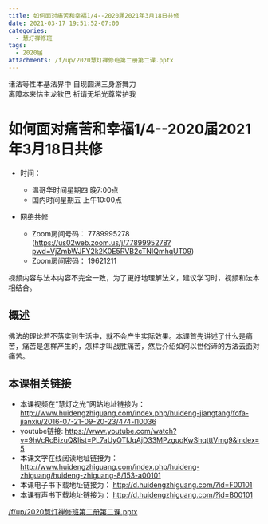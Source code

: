 ```yaml
---
title: 如何面对痛苦和幸福1/4--2020届2021年3月18日共修
date: 2021-03-17 19:51:52-07:00
categories:
  - 慧灯禅修班
tags:
  - 2020届
attachments: /f/up/2020慧灯禅修班第二册第二课.pptx
---
```

诸法等性本基法界中 自现圆满三身游舞力  
离障本来怙主龙钦巴 祈请无垢光尊常护我  

# 如何面对痛苦和幸福1/4--2020届2021年3月18日共修

- 时间：
  - 温哥华时间星期四 晚7:00点
  - 国内时间星期五 上午10:00点

- 网络共修
  - Zoom房间号码： 7789995278 (<https://us02web.zoom.us/j/7789995278?pwd=VjZmbWJFY2k2K0E5RVB2cTNIQmhqUT09>)
  - Zoom房间密码： 19621211
  
视频内容与法本内容不完全一致，为了更好地理解法义，建议学习时，视频和法本相结合。

## 概述

佛法的理论若不落实到生活中，就不会产生实际效果。本课首先讲述了什么是痛苦，痛苦是怎样产生的，怎样才叫战胜痛苦，然后介绍如何以世俗谛的方法去面对痛苦。

## 本课相关链接

- 本课视频在“慧灯之光”网站地址链接为：
<http://www.huidengzhiguang.com/index.php/huideng-jiangtang/fofa-jianxiu/2016-07-21-09-20-23/474-l10036>
- youtube链接:
<https://www.youtube.com/watch?v=9hVcRcBizuQ&list=PL7aUyQTIJqAjD33MPzguoKwShqtttVmg9&index=5>
- 本课文字在线阅读地址链接为：
<http://www.huidengzhiguang.com/index.php/huideng-zhiguang/huideng-zhiguang-8/153-a00101>
- 本课电子书下载地址链接为：
<http://d.huidengzhiguang.com/?id=F00101>
- 本课有声书下载地址链接为：
<http://d.huidengzhiguang.com/?id=B00101>

[/f/up/2020慧灯禅修班第二册第二课.pptx](https://s3.ca-central-1.wasabisys.com/hddata/f.huidengchanxiu.net/hdv/f/up/2020慧灯禅修班第二册第二课.pptx)